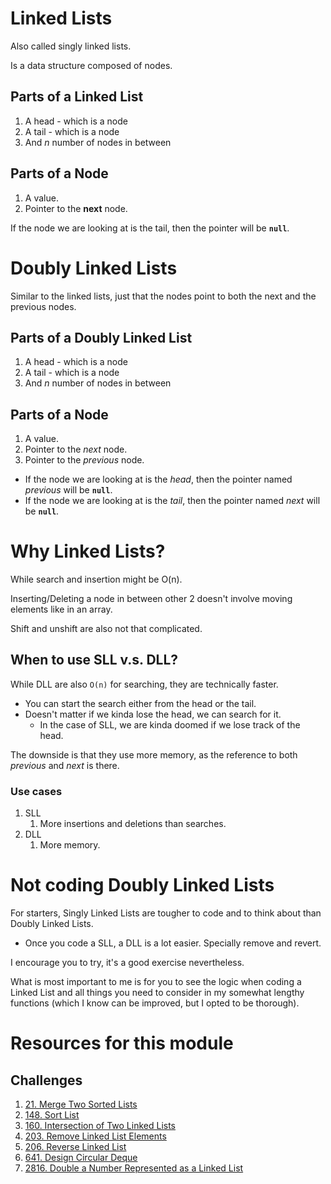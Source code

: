 # Linked Lists

Also called singly linked lists.

Is a data structure composed of nodes.

## Parts of a Linked List

1. A head - which is a node
2. A tail - which is a node
3. And _n_ number of nodes in between

## Parts of a Node

1. A value.
2. Pointer to the **next** node.

If the node we are looking at is the tail, then the pointer will be **`null`**.

# Doubly Linked Lists

Similar to the linked lists, just that the nodes point to both the next and the previous nodes.

## Parts of a Doubly Linked List

1. A head - which is a node
2. A tail - which is a node
3. And _n_ number of nodes in between

## Parts of a Node

1. A value.
2. Pointer to the _next_ node.
3. Pointer to the _previous_ node.

- If the node we are looking at is the _head_, then the pointer named _previous_ will be **`null`**.
- If the node we are looking at is the _tail_, then the pointer named _next_ will be **`null`**.

# Why Linked Lists?

While search and insertion might be O(n).

Inserting/Deleting a node in between other 2 doesn't involve moving elements like in an array.

Shift and unshift are also not that complicated.

## When to use SLL v.s. DLL?

While DLL are also `O(n)` for searching, they are technically faster.

- You can start the search either from the head or the tail.
- Doesn't matter if we kinda lose the head, we can search for it.
  - In the case of SLL, we are kinda doomed if we lose track of the head.

The downside is that they use more memory, as the reference to both _previous_ and _next_ is there.

### Use cases

1. SLL
   1. More insertions and deletions than searches.
2. DLL
   1. More memory.

# Not coding Doubly Linked Lists

For starters, Singly Linked Lists are tougher to code and to think about than Doubly Linked Lists.

- Once you code a SLL, a DLL is a lot easier. Specially remove and revert.

I encourage you to try, it's a good exercise nevertheless.

What is most important to me is for you to see the logic when coding a Linked List and all things you need to consider in my somewhat lengthy functions (which I know can be improved, but I opted to be thorough).

# Resources for this module

## Challenges

1. [21.  Merge Two Sorted Lists](https://leetcode.com/problems/merge-two-sorted-lists/)
2. [148. Sort List](https://leetcode.com/problems/sort-list/description/)
3. [160. Intersection of Two Linked Lists](https://leetcode.com/problems/intersection-of-two-linked-lists/)
4. [203. Remove Linked List Elements](https://leetcode.com/problems/remove-linked-list-elements/)
5. [206. Reverse Linked List](https://leetcode.com/problems/reverse-linked-list/)
6. [641. Design Circular Deque](https://leetcode.com/problems/design-circular-deque/)
7. [2816. Double a Number Represented as a Linked List](https://leetcode.com/problems/double-a-number-represented-as-a-linked-list/)
